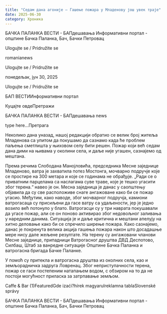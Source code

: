 ```yaml
---
title: "Седам дана агоније – Гашење пожара у Младенову још увек траје"
date: 2025-06-30
category: Хроника
---
```


БАЧКА ПАЛАНКА ВЕСТИ - БАПдешавања Информативни портал - општине Бачка Паланка, Бач, Бачки Петровац

Ulogujte se / Pridružite se

romanianews

Ulogujte se / Pridružite se

понедељак, јун 30, 2025

Ulogujte se / Pridružite se

БАП ВЕСТИИнформативни портал

Куцајте овдеПретражи

БАЧКА ПАЛАНКА ВЕСТИ - БАПдешавања news

type here...Претрага

Неколико дана уназад, нашој редакцији обратио се велик број житеља Младенова са упитом да покушамо да сазнамо када ће проблем паљења сметлишта у њиховом селу бити решен. Пожар који већ седам дана дими на њивама у околини села, и даље није угашен, сазнајемо од мештана.

Према речима Слободана Манојловића, председника Месне заједнице Младеново, ватра је захватила потез Мостонга, мочварно подручје које се простире на 300 метара и које се годинама не обрађује. „Ради се о приватним парцелама са наслагама суве траве, које је тешко угасити због терена.“ навео је он.
Месна заједница је данас у саопштењу објавила да су све расположиве снаге ангажоване како би се пожар угасио. Међутим, како наводе, због мочварног подручја, камиони ватрогасаца су присиљени да гасе ватру са удаљености, јер је једно возило већ потонуло у блато. Ватрогасци су у три наврата покушавали да угасе пожар, али се он поново активирао због недовољног заливања у наредним данима. Ситуација је и даље критична и мештани апелују на хитно деловање како би се спречило ширење пожара.
Како сазнајемо, данас је покренута велика акција гашења пожара након што досадашње мере нису дале жељене резултате. На терену су ангажовани чланови Месне заједнице, припадници Ватрогасног друштва ДВД Деспотово, Силбаш, Штаб за ванредне ситуације Општине Бачка Паланка и ватрогасна бригада Бачке Паланке.


У помоћ су притекла и ватрогасна друштва из околних села, као и земљорадничка задруга Ловренац. Због неприступачности терена, пожар се гаси постепеним натапањем водом, с обзиром на то да не постоји могућност приласка за затрпавање земљом.

Caffe & Bar (1)FeaturedGde izaći?hírek magyarulreklamna tablaSlovenské správy

БАЧКА ПАЛАНКА ВЕСТИ - БАПдешавања Информативни портал - општине Бачка Паланка, Бач, Бачки Петровац
